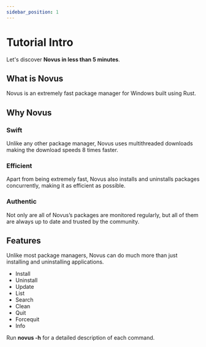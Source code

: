 ```yaml
---
sidebar_position: 1
---
```


# Tutorial Intro

Let's discover **Novus in less than 5 minutes**.

## What is Novus

Novus is an extremely fast package manager for Windows built using Rust.

## Why Novus

### Swift

Unlike any other package manager, Novus uses multithreaded downloads making the download speeds 8 times faster.

### Efficient

Apart from being extremely fast, Novus also installs and uninstalls packages concurrently, making it as efficient as possible.

### Authentic

Not only are all of Novus’s packages are monitored regularly, but all of them are always up to date and trusted by the community.

## Features

Unlike most package managers, Novus can do much more than just installing and uninstalling applications.

- Install
- Uninstall
- Update
- List
- Search
- Clean
- Quit
- Forcequit
- Info

Run **novus -h** for a detailed description of each command.

